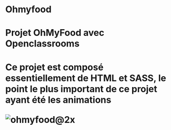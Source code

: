 # Ohmyfood
<h1>Projet OhMyFood avec Openclassrooms<h1>
<p>Ce projet est composé essentiellement de HTML et SASS, le point le plus important de ce projet ayant été les animations</p>




![ohmyfood@2x](https://user-images.githubusercontent.com/80858493/185898813-f848b0b0-c000-4756-8b31-0c0367ce7c84.svg)
